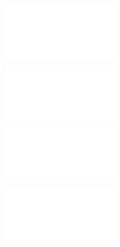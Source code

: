 ![@](steps/_.7386b874.md)

![@](steps/_.3eb68380.md)

![@](steps/_.3731a859.md)

![@](steps/concept.bbb50505.md)